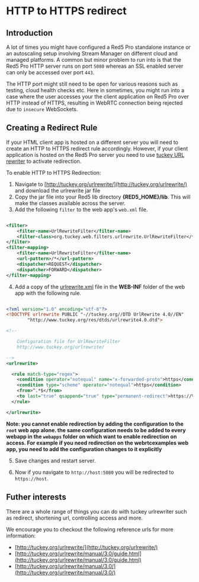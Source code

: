 # HTTP to HTTPS redirect

## Introduction

A lot of times you might have configured a Red5 Pro standalone instance or an autoscaling setup involving Stream Manager on different cloud and managed platforms. A common but minor problem to run into is that the Red5 Pro HTTP server runs on port `5080` whereas an SSL enabled server can only be accessed over port `443`.

The HTTP port might still need to be open for various reasons such as testing, cloud health checks etc. Here in sometimes, you might run into a case where the user accesses your the client application on Red5 Pro over HTTP instead of HTTPS, resulting in WebRTC connection being rejected due to `insecure` WebSockets.

## Creating a Redirect Rule

If your HTML client app is hosted on a different server you will need to create an HTTP to HTTPS redirect rule accordingly. However, if your client application is hosted on the Red5 Pro server you need to use [tuckey URL rewriter](http://tuckey.org/urlrewrite/) to activate redirection.

To enable HTTP to HTTPS Redirection:

1. Navigate to [http://tuckey.org/urlrewrite/](http://tuckey.org/urlrewrite/) and download the urlrewrite jar file
2. Copy the jar file into your Red5 lib directory **{RED5_HOME}/lib**. This will make the classes available across the server.
3. Add the following `filter` to the web app's `web.xml` file.

```xml

<filter>
    <filter-name>UrlRewriteFilter</filter-name>
    <filter-class>org.tuckey.web.filters.urlrewrite.UrlRewriteFilter</filter-class>
</filter>
<filter-mapping>
    <filter-name>UrlRewriteFilter</filter-name>
    <url-pattern>/*</url-pattern>
    <dispatcher>REQUEST</dispatcher>
    <dispatcher>FORWARD</dispatcher>
</filter-mapping>

```

4. Add a copy of the [urlrewrite.xml](http://cdn.rawgit.com/paultuckey/urlrewritefilter/master/src/doc/manual/4.0/urlrewrite.xml) file in the **WEB-INF** folder of the web app with the following rule.

```xml

<?xml version="1.0" encoding="utf-8"?>
<!DOCTYPE urlrewrite PUBLIC "-//tuckey.org//DTD UrlRewrite 4.0//EN"
        "http://www.tuckey.org/res/dtds/urlrewrite4.0.dtd">

<!--

    Configuration file for UrlRewriteFilter
    http://www.tuckey.org/urlrewrite/

-->
<urlrewrite>

  <rule match-type="regex">
    <condition operator="notequal" name="x-forwarded-proto">https</condition>
    <condition type="scheme" operator="notequal">https</condition>
    <from>^.*$</from>
    <to last="true" qsappend="true" type="permanent-redirect">https://%{server-name}%{request-uri}</to>
  </rule>  

</urlrewrite>


```

**Note: you cannot enable redirection by adding the configuration to the `root` web app alone. the same configuration needs to be added to every webapp in the `webapps` folder on which want to enable redirection on access. For example if you need redirection on the webrtcexamples web app, you need to add the configuration changes to it explicitly**

5. Save changes and restart server.

6. Now if you navigate to `http://host:5080` you will be redirected to `https://host`.

## Futher interests

There are a whole range of things you can do with tuckey urlrewriter such as redirect, shortening url, controlling access and more.

We encourage you to checkout the following reference urls for more information:

* [http://tuckey.org/urlrewrite/](http://tuckey.org/urlrewrite/)
* [http://tuckey.org/urlrewrite/manual/3.0/guide.html](http://tuckey.org/urlrewrite/manual/3.0/guide.html)
* [http://tuckey.org/urlrewrite/manual/3.0/](http://tuckey.org/urlrewrite/manual/3.0/)
